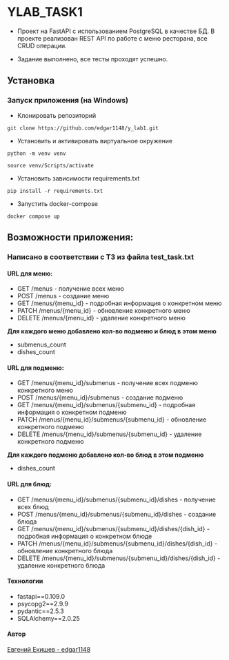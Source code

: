 # YLAB_TASK1

- Проект на FastAPI с использованием PostgreSQL в качестве БД. В проекте реализован REST API по работе с меню ресторана, все CRUD операции.

- Задание выполнено, все тесты проходят успешно.

## Установка

### Запуск приложения (на Windows)

- Клонировать репозиторий

```
git clone https://github.com/edgar1148/y_lab1.git
```

- Установить и активировать виртуальное окружение

```
python -m venv venv
```

```
source venv/Scripts/activate
```

- Установить зависимости requirements.txt

```
pip install -r requirements.txt
```

- Запустить docker-compose

```
docker compose up
```


## Возможности приложения:

### Написано в соответствии с ТЗ из файла test_task.txt

#### URL для меню:
- GET /menus - получение всех меню
- POST /menus - создание меню
- GET /menus/{menu_id} - подробная информация о конкретном меню
- PATCH /menus/{menu_id} - обновление конкретного меню
- DELETE /menus/{menu_id} - удаление конкретного меню

**Для каждого меню добавлено кол-во подменю и блюд в этом меню**
- submenus_count
- dishes_count

#### URL для подменю:
- GET /menus/{menu_id}/submenus - получение всех подменю конкретного меню
- POST /menus/{menu_id}/submenus - создание подменю
- GET /menus/{menu_id}/submenus/{submenu_id} - подробная информация о конкретном подменю
- PATCH /menus/{menu_id}/submenus/{submenu_id} - обновление конкретного подменю
- DELETE /menus/{menu_id}/submenus/{submenu_id} - удаление конкретного подменю

**Для каждого подменю добавлено кол-во блюд в этом подменю**
- dishes_count

#### URL для блюд:
- GET /menus/{menu_id}/submenus/{submenu_id}/dishes - получение всех блюд
- POST /menus/{menu_id}/submenus/{submenu_id}/dishes - создание блюда
- GET /menus/{menu_id}/submenus/{submenu_id}/dishes/{dish_id} - подробная информация о конкретном блюде
- PATCH /menus/{menu_id}/submenus/{submenu_id}/dishes/{dish_id} - обновление конкретного блюда
- DELETE /menus/{menu_id}/submenus/{submenu_id}/dishes/{dish_id} - удаление конкретного блюда


#### Технологии
- fastapi==0.109.0
- psycopg2==2.9.9
- pydantic==2.5.3
- SQLAlchemy==2.0.25


#### Автор
[Евгений Екишев - edgar1148](https://github.com/edgar1148)